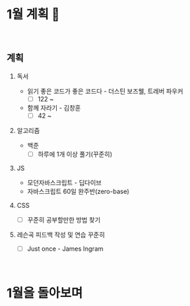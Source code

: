 # 1월 계획 🎁

<br/>

## 계획

1. 독서
   - 읽기 좋은 코드가 좋은 코드다  - 더스틴 보즈웰, 트레버 파우커
     - [ ] 122 ~
   - 함께 자라기 - 김창훈
     - [ ] 42 ~
2. 알고리즘

   - 백준
     - [ ] 하루에 1개 이상 풀기(꾸준히)
3. JS
   - 모던자바스크립트 - 딥다이브
   - 자바스크립트 60일 완주반(zero-base)
4. CSS
   - [ ] 꾸준히 공부할만한 방법 찾기
5. 레슨곡 피드백 작성 및 연습 꾸준히
   - [ ] Just once - James Ingram

<br/>



# 1월을 돌아보며



